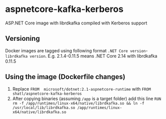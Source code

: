 # aspnetcore-kafka-kerberos
ASP.NET Core image with librdkafka compiled with Kerberos support

## Versioning
Docker images are tagged using following format `.NET Core version`-`librdkafka version`. E.g. 2.1.4-0.11.5 means .NET Core 2.14 with librdkafka 0.11.5

## Using the image (Dockerfile changes)
1. Replace `FROM  microsoft/dotnet:2.1-aspnetcore-runtime` with `FROM shatl/aspnetcore-kafka-kerberos`
2. After copying binaries (assuming `/app` is a target folder) add this line `RUN rm -f /app/runtimes/linux-x64/native/librdkafka.so && ln -f /usr/local/lib/librdkafka.so /app/runtimes/linux-x64/native/librdkafka.so`
